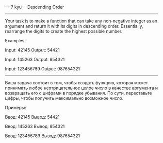 ---7 kyu---Descending Order

---

Your task is to make a function that can take any non-negative integer as an argument and return it with its digits in descending order. Essentially, rearrange the digits to create the highest possible number.

Examples:

Input: 42145 Output: 54421

Input: 145263 Output: 654321

Input: 123456789 Output: 987654321

---

Ваша задача состоит в том, чтобы создать функцию, которая может принимать любое неотрицательное целое число в качестве аргумента и возвращать его с цифрами в порядке убывания. По сути, переставьте цифры, чтобы получить максимально возможное число.

Примеры:

Ввод: 42145 Вывод: 54421

Ввод: 145263 Вывод: 654321

Ввод: 123456789 Вывод: 987654321
